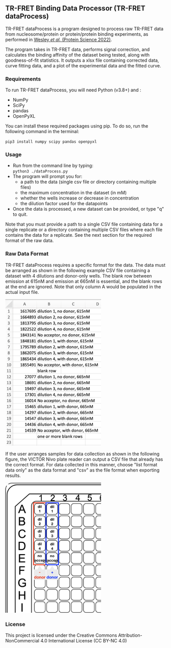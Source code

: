 ## TR-FRET Binding Data Processor (TR-FRET dataProcess)

TR-FRET dataProcess is a program designed to process raw TR-FRET data from nucleosome/protein or protein/protein binding
experiments, as performed in [Wesley <i>et al.</i> (Protein Science 2022)](https://doi.org/10.1002/pro.4339).

The program takes in TR-FRET data, performs signal correction, and calculates the binding affinity of the dataset being
tested, along with goodness-of-fit statistics. It outputs a xlsx file containing corrected data, curve fitting data,
and a plot of the experimental data and the fitted curve.

### Requirements

To run TR-FRET dataProcess, you will need Python (v3.8+) and :

- NumPy
- SciPy
- pandas
- OpenPyXL

You can install these required packages using pip. To do so, run the following command in the terminal:

`pip3 install numpy scipy pandas openpyxl`

### Usage

- Run from the command line by typing:<br>
  `python3 ./dataProcess.py`
- The program will prompt you for:
    - a path to the data (single csv file or directory containing multiple files)
    - the maximum concentration in the dataset (in mM)
    - whether the wells increase or decrease in concentration
    - the dilution factor used for the datapoints
- Once the data is processed, a new dataset can be provided, or type "q" to quit.

Note that you must provide a path to a single CSV file containing data for a single replicate or a directory containing
multiple CSV files where each file contains the data for a replicate. See the next section for the required format of
the raw data.

### Raw Data Format

TR-FRET dataProcess requires a specific format for the data. The data must be arranged as shown in the following example
CSV file containing a dataset with 4 dilutions and donor-only wells. The blank row between emission at 615nM and
emission at 665nM is essential, and the blank rows at the end are ignored. Note that only column A would be populated in
the actual input file.

<img src="resources/CSV_file_example.png" alt="" width="300" height="459">

If the user arranges samples for data collection as shown in the following figure, the VICTOR Nivo plate reader can
output a CSV file that already has the correct format. For data collected in this manner, choose "list format data only"
as the data format and "csv" as the file format when exporting results.

<img src="resources/Plate_format_example.png" alt="" width="300" height="408">

### License

This project is licensed under the Creative Commons Attribution-NonCommercial 4.0 International License (CC BY-NC 4.0)
